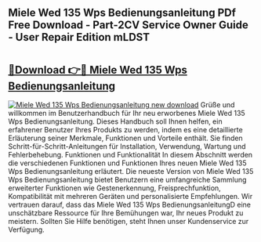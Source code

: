 ## Miele Wed 135 Wps Bedienungsanleitung PDf Free Download - Part-2CV Service Owner Guide - User Repair Edition mLDST

# <h2><a href="http://df3hts4.blite.top/?on=Miele+Wed+135+Wps+Bedienungsanleitung">🔗Download 👉🔴 Miele Wed 135 Wps Bedienungsanleitung</a></h2>

[![Miele Wed 135 Wps Bedienungsanleitung new download](https://i.imgur.com/lujVjoI.png)](http://df3hts4.blite.top/?on=Miele+Wed+135+Wps+Bedienungsanleitung)
Grüße und willkommen im Benutzerhandbuch für Ihr neu erworbenes Miele Wed 135 Wps Bedienungsanleitung. Dieses Handbuch soll Ihnen helfen, ein erfahrener Benutzer Ihres Produkts zu werden, indem es eine detaillierte Erläuterung seiner Merkmale, Funktionen und Vorteile enthält. Sie finden Schritt-für-Schritt-Anleitungen für Installation, Verwendung, Wartung und Fehlerbehebung. Funktionen und Funktionalität In diesem Abschnitt werden die verschiedenen Funktionen und Funktionen Ihres neuen Miele Wed 135 Wps Bedienungsanleitung erläutert. Die neueste Version von Miele Wed 135 Wps Bedienungsanleitung bietet Benutzern eine umfangreiche Sammlung erweiterter Funktionen wie Gestenerkennung, Freisprechfunktion, Kompatibilität mit mehreren Geräten und personalisierte Empfehlungen. Wir vertrauen darauf, dass das Miele Wed 135 Wps BedienungsanleitungD eine unschätzbare Ressource für Ihre Bemühungen war, Ihr neues Produkt zu meistern. Sollten Sie Hilfe benötigen, steht Ihnen unser Kundenservice zur Verfügung.
